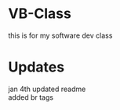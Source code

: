 # VB-Class
this is for my software dev class <br> 
# Updates
jan 4th updated readme <br>
added br tags
